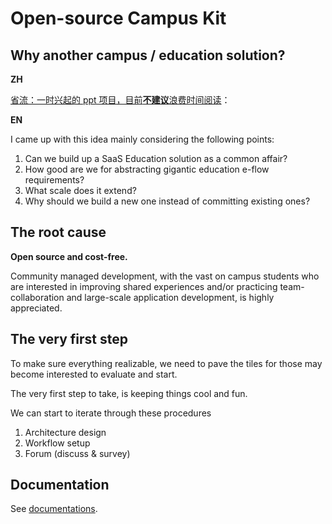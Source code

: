 # Open-source Campus Kit

## Why another campus / education solution?

**ZH**

<u>省流：一时兴起的 ppt 项目，目前**不建议**浪费时间阅读</u>：

**EN**

I came up with this idea mainly considering the following points:

1. Can we build up a SaaS Education solution as a common affair?
2. How good are we for abstracting gigantic education e-flow requirements?
3. What scale does it extend?
4. Why should we build a new one instead of committing existing ones?



## The root cause

**Open source and cost-free.**

Community managed development, with the vast on campus students who are interested in improving shared experiences and/or practicing team-collaboration and large-scale application development, is highly appreciated.



## The very first step

To make sure everything realizable, we need to pave the tiles for those may become interested to evaluate and start.



The very first step to take, is keeping things cool and fun.

We can start to iterate through these procedures 

1. Architecture design
2. Workflow setup
3. Forum (discuss & survey)



## Documentation

See [documentations](./docs/index.md).